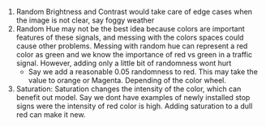 

1. Random Brightness and Contrast would take care of edge cases when the image is not clear, say foggy weather
2. Random Hue may not be the best idea because colors are important features of these signals, and messing with the 
colors spaces could cause other problems. Messing with random hue can represent a red color as green and we know 
the importance of red vs green in a traffic signal. However, adding only a little bit of randomness wont hurt
    - Say we add a reasonable 0.05 randomness to red. This may take the value to orange or Magenta. Depending of 
    the color wheel.
3. Saturation: Saturation changes the intensity of the color, which can benefit out model. Say we dont have examples 
of newly installed stop signs were the intensity of red color is high. Adding saturation to a dull red can make it new.